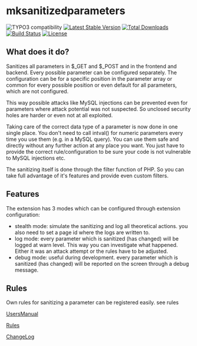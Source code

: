 mksanitizedparameters
=======

![TYPO3 compatibility](https://img.shields.io/badge/TYPO3-8.7%20%7C%209.5-orange?maxAge=3600&style=flat-square&logo=typo3)
[![Latest Stable Version](https://img.shields.io/packagist/v/dmk/mksanitizedparameters.svg?maxAge=3600&style=flat-square&logo=composer)](https://packagist.org/packages/dmk/mksanitizedparameters)
[![Total Downloads](https://img.shields.io/packagist/dt/dmk/mksanitizedparameters.svg?maxAge=3600&style=flat-square)](https://packagist.org/packages/dmk/mksanitizedparameters)
[![Build Status](https://img.shields.io/travis/DMKEBUSINESSGMBH/typo3-mksanitizedparameters.svg?maxAge=3600&style=flat-square&logo=travis)](https://travis-ci.com/DMKEBUSINESSGMBH/typo3-mksanitizedparameters)
[![License](https://img.shields.io/packagist/l/dmk/mksanitizedparameters.svg?maxAge=3600&style=flat-square&logo=gnu)](https://packagist.org/packages/dmk/mksanitizedparameters)

What does it do?
----------------

Sanitizes all parameters in $\_GET and $\_POST and in the frontend and backend. Every possible parameter can be configured separately. The configuration can be for a specific position in the parameter array or common for every possible position or even default for all parameters, which are not configured.

This way possible attacks like MySQL injections can be prevented even for parameters where attack potential was not suspected. So unclosed security holes are harder or even not at all exploited.

Taking care of the correct data type of a parameter is now done in one single place. You don't need to call intval() for numeric parameters every time you use them (e.g. in a MySQL query). You can use them safe and directly without any further action at any place you want. You just have to provide the correct rule/configuration to be sure your code is not vulnerable to MySQL injections etc.

The sanitizing itself is done through the filter function of PHP. So you can take full advantage of it's features and provide even custom filters.

Features
--------

The extension has 3 modes which can be configured through extension configuration:

-   stealth mode: simulate the sanitizing and log all theoretical actions. you also need to set a page id where the logs are written to.
-   log mode: every parameter which is sanitized (has changed) will be logged at warn level. This way you can investigate what happened. Either it was an attack attempt or the rules have to be adjusted.
-   debug mode: useful during development. every parameter which is sanitized (has changed) will be reported on the screen through a debug message.

Rules
-----

Own rules for sanitizing a parameter can be registered easily. see rules

[UsersManual](Documentation/UsersManual/Index.md)

[Rules](Documentation/Rules/Index.md)

[ChangeLog](Documentation/ChangeLog/Index.md)

